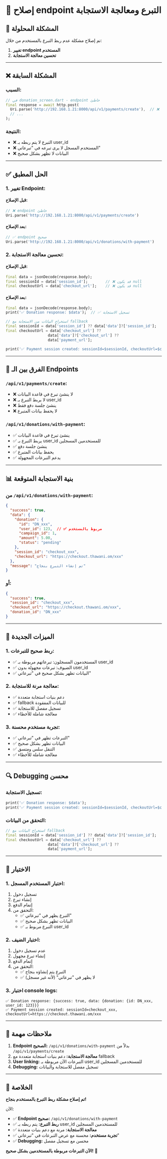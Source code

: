 # 🔧 إصلاح endpoint التبرع ومعالجة الاستجابة

## 🎯 المشكلة المحلولة

تم إصلاح مشكلة عدم ربط التبرع بالمستخدم من خلال:
1. **تغيير endpoint المستخدم**
2. **تحسين معالجة الاستجابة**

---

## ❌ المشكلة السابقة

### **السبب:**
```dart
// في donation_screen.dart - endpoint خاطئ
final response = await http.post(
  Uri.parse('http://192.168.1.21:8000/api/v1/payments/create'),  // ❌ خطأ
  // ...
);
```

### **النتيجة:**
- ❌ التبرع لا يتم ربطه بـ user_id
- ❌ المستخدم المسجل لا يرى تبرعه في "تبرعاتي"
- ❌ البيانات لا تظهر بشكل صحيح

---

## ✅ الحل المطبق

### **1. تغيير Endpoint:**

#### **قبل الإصلاح:**
```dart
// ❌ endpoint خاطئ
Uri.parse('http://192.168.1.21:8000/api/v1/payments/create')
```

#### **بعد الإصلاح:**
```dart
// ✅ endpoint صحيح
Uri.parse('http://192.168.1.21:8000/api/v1/donations/with-payment')
```

### **2. تحسين معالجة الاستجابة:**

#### **قبل الإصلاح:**
```dart
final data = jsonDecode(response.body);
final sessionId = data['session_id'];        // ❌ قد يكون null
final checkoutUrl = data['checkout_url'];    // ❌ قد يكون null
```

#### **بعد الإصلاح:**
```dart
final data = jsonDecode(response.body);
print('✅ Donation response: $data');  // ✅ تسجيل الاستجابة

// استخراج البيانات من الاستجابة مع fallback
final sessionId = data['session_id'] ?? data['data']?['session_id'];
final checkoutUrl = data['checkout_url'] ?? 
                   data['data']?['checkout_url'] ?? 
                   data['payment_url'];

print('✅ Payment session created: sessionId=$sessionId, checkoutUrl=$checkoutUrl');
```

---

## 🔄 الفرق بين الـ Endpoints

### **`/api/v1/payments/create`:**
- ❌ لا ينشئ تبرع في قاعدة البيانات
- ❌ لا يربط التبرع بـ user_id
- ❌ ينشئ جلسة دفع فقط
- ❌ لا يحفظ بيانات المتبرع

### **`/api/v1/donations/with-payment`:**
- ✅ ينشئ تبرع في قاعدة البيانات
- ✅ يربط التبرع بـ user_id للمستخدمين المسجلين
- ✅ ينشئ جلسة دفع
- ✅ يحفظ بيانات المتبرع
- ✅ يدعم التبرعات المجهولة

---

## 📊 بنية الاستجابة المتوقعة

### **من `/api/v1/donations/with-payment`:**
```json
{
  "success": true,
  "data": {
    "donation": {
      "id": "DN_xxx",
      "user_id": 123,  // ✅ مربوط بالمستخدم
      "campaign_id": 1,
      "amount": 5.00,
      "status": "pending"
    },
    "session_id": "checkout_xxx",
    "checkout_url": "https://checkout.thawani.om/xxx"
  },
  "message": "تم إنشاء التبرع بنجاح"
}
```

### **أو:**
```json
{
  "success": true,
  "session_id": "checkout_xxx",
  "checkout_url": "https://checkout.thawani.om/xxx",
  "donation_id": "DN_xxx"
}
```

---

## 🎯 الميزات الجديدة

### **1. ربط صحيح للتبرعات:**
- ✅ المستخدمون المسجلون: تبرعاتهم مربوطة بـ user_id
- ✅ الضيوف: تبرعات مجهولة بدون user_id
- ✅ البيانات تظهر بشكل صحيح في "تبرعاتي"

### **2. معالجة مرنة للاستجابة:**
- ✅ دعم بنيات استجابة متعددة
- ✅ fallback للبيانات المفقودة
- ✅ تسجيل مفصل للاستجابة
- ✅ معالجة شاملة للأخطاء

### **3. تجربة مستخدم محسنة:**
- ✅ التبرعات تظهر في "تبرعاتي"
- ✅ البيانات تظهر بشكل صحيح
- ✅ التنقل سلس ومتسق
- ✅ معالجة شاملة للأخطاء

---

## 🔍 Debugging محسن

### **تسجيل الاستجابة:**
```dart
print('✅ Donation response: $data');
print('✅ Payment session created: sessionId=$sessionId, checkoutUrl=$checkoutUrl');
```

### **التحقق من البيانات:**
```dart
// استخراج البيانات مع fallback
final sessionId = data['session_id'] ?? data['data']?['session_id'];
final checkoutUrl = data['checkout_url'] ?? 
                   data['data']?['checkout_url'] ?? 
                   data['payment_url'];
```

---

## 🚀 الاختبار

### **1. اختبار المستخدم المسجل:**
1. تسجيل دخول
2. إنشاء تبرع
3. إتمام الدفع
4. التحقق من:
   - ✅ التبرع يظهر في "تبرعاتي"
   - ✅ البيانات تظهر بشكل صحيح
   - ✅ التبرع مربوط بـ user_id

### **2. اختبار الضيف:**
1. عدم تسجيل دخول
2. إنشاء تبرع مجهول
3. إتمام الدفع
4. التحقق من:
   - ✅ التبرع يتم إنشاؤه بنجاح
   - ✅ لا يظهر في "تبرعاتي" (لأنه غير مسجل)

### **3. اختبار console logs:**
```
✅ Donation response: {success: true, data: {donation: {id: DN_xxx, user_id: 123}}}
✅ Payment session created: sessionId=checkout_xxx, checkoutUrl=https://checkout.thawani.om/xxx
```

---

## 📝 ملاحظات مهمة

1. **Endpoint الصحيح:** `/api/v1/donations/with-payment` بدلاً من `/api/v1/payments/create`
2. **معالجة الاستجابة:** دعم بنيات استجابة متعددة مع fallback
3. **User linking:** التبرعات الآن مربوطة بـ user_id للمستخدمين المسجلين
4. **Debugging:** تسجيل مفصل للاستجابة والبيانات

---

## 🎉 الخلاصة

**تم إصلاح مشكلة ربط التبرع بالمستخدم بنجاح!** 

الآن:
- ✅ **Endpoint صحيح:** `/api/v1/donations/with-payment`
- ✅ **ربط التبرع:** يتم ربطه بـ user_id للمستخدمين المسجلين
- ✅ **معالجة الاستجابة:** مرنة مع دعم بنيات متعددة
- ✅ **تجربة مستخدم:** محسنة مع عرض التبرعات في "تبرعاتي"
- ✅ **Debugging:** محسن مع تسجيل مفصل

**الآن التبرعات مربوطة بالمستخدمين بشكل صحيح!** 🚀
